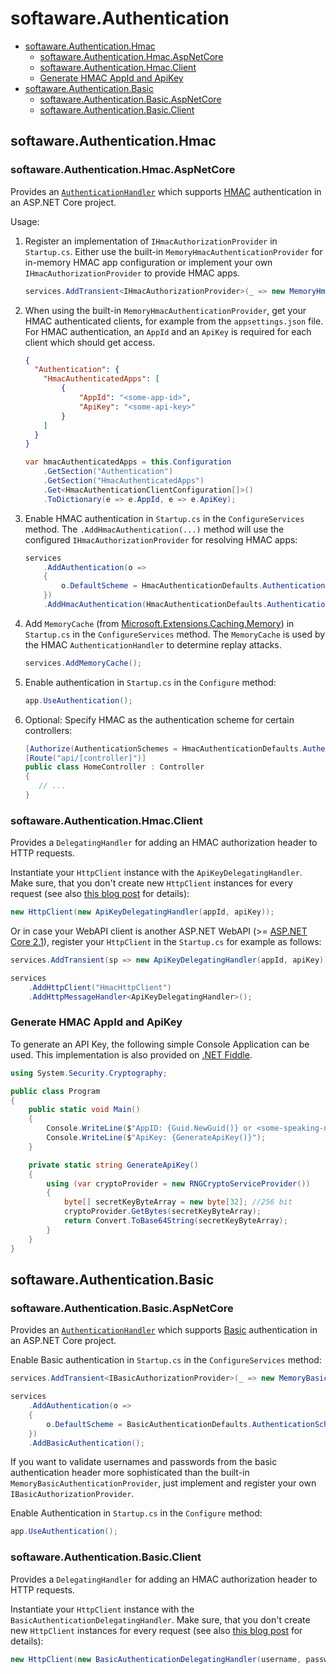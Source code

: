 # softaware.Authentication

<!-- TOC -->

  - [softaware.Authentication.Hmac](#softawareauthenticationhmac)
      - [softaware.Authentication.Hmac.AspNetCore](#softawareauthenticationhmacaspnetcore)
      - [softaware.Authentication.Hmac.Client](#softawareauthenticationhmacclient)
      - [Generate HMAC AppId and ApiKey](#generate-hmac-appid-and-apikey)
  - [softaware.Authentication.Basic](#softawareauthenticationbasic)
      - [softaware.Authentication.Basic.AspNetCore](#softawareauthenticationbasicaspnetcore)
      - [softaware.Authentication.Basic.Client](#softawareauthenticationbasicclient)

<!-- /TOC -->

## softaware.Authentication.Hmac

### softaware.Authentication.Hmac.AspNetCore

Provides an [`AuthenticationHandler`](https://docs.microsoft.com/en-us/dotnet/api/microsoft.aspnetcore.authentication.authenticationhandler-1?view=aspnetcore-2.1) which supports [HMAC](https://en.wikipedia.org/wiki/HMAC) authentication in an ASP.NET Core project.

Usage:

1. Register an implementation of `IHmacAuthorizationProvider` in `Startup.cs`. Either use the built-in `MemoryHmacAuthenticationProvider` for in-memory HMAC app configuration or implement your own `IHmacAuthorizationProvider` to provide HMAC apps.
   
    ```csharp
    services.AddTransient<IHmacAuthorizationProvider>(_ => new MemoryHmacAuthenticationProvider(hmacAuthenticatedApps));
    ```

2. When using the built-in `MemoryHmacAuthenticationProvider`, get your HMAC authenticated clients, for example from the `appsettings.json` file. For HMAC authentication, an `AppId` and an `ApiKey` is required for each client which should get access.

    ```json
    {
      "Authentication": {
        "HmacAuthenticatedApps": [
            {
                "AppId": "<some-app-id>",
                "ApiKey": "<some-api-key>"
            }
        ]
      }
    }
    ```

    ```csharp
    var hmacAuthenticatedApps = this.Configuration
        .GetSection("Authentication")
        .GetSection("HmacAuthenticatedApps")
        .Get<HmacAuthenticationClientConfiguration[]>()
        .ToDictionary(e => e.AppId, e => e.ApiKey);
    ```

3. Enable HMAC authentication in `Startup.cs` in the `ConfigureServices` method. The `.AddHmacAuthentication(...)` method will use the configured `IHmacAuthorizationProvider` for resolving HMAC apps:

    ```csharp
    services
        .AddAuthentication(o =>
        {
            o.DefaultScheme = HmacAuthenticationDefaults.AuthenticationScheme;
        })
        .AddHmacAuthentication(HmacAuthenticationDefaults.AuthenticationScheme, "HMAC Authentication", options => { });
    ```

4. Add `MemoryCache` (from [Microsoft.Extensions.Caching.Memory](https://www.nuget.org/packages/Microsoft.Extensions.Caching.Memory/)) in `Startup.cs` in the `ConfigureServices` method.
The `MemoryCache` is used by the HMAC `AuthenticationHandler` to determine replay attacks.

    ```csharp
    services.AddMemoryCache();
    ```

5. Enable authentication in `Startup.cs` in the `Configure` method:

    ```csharp
    app.UseAuthentication();
    ```

6. Optional: Specify HMAC as the authentication scheme for certain controllers:

    ```csharp
    [Authorize(AuthenticationSchemes = HmacAuthenticationDefaults.AuthenticationScheme)]
    [Route("api/[controller]")]
    public class HomeController : Controller
    {
       // ...
    }
    ```

### softaware.Authentication.Hmac.Client

Provides a `DelegatingHandler` for adding an HMAC authorization header to HTTP requests.

Instantiate your `HttpClient` instance with the `ApiKeyDelegatingHandler`.
Make sure, that you don't create new `HttpClient` instances for every request (see also [this blog post](https://aspnetmonsters.com/2016/08/2016-08-27-httpclientwrong/) for details):

```csharp
new HttpClient(new ApiKeyDelegatingHandler(appId, apiKey));
```

Or in case your WebAPI client is another ASP.NET WebAPI (>= [ASP.NET Core 2.1](https://docs.microsoft.com/en-us/dotnet/api/microsoft.extensions.dependencyinjection.httpclientfactoryservicecollectionextensions.addhttpclient?view=aspnetcore-2.1)), register your `HttpClient` in the `Startup.cs` for example as follows:

```csharp
services.AddTransient(sp => new ApiKeyDelegatingHandler(appId, apiKey));

services
    .AddHttpClient("HmacHttpClient")
    .AddHttpMessageHandler<ApiKeyDelegatingHandler>();
```

### Generate HMAC AppId and ApiKey

To generate an API Key, the following simple Console Application can be used.
This implementation is also provided on [.NET Fiddle](https://dotnetfiddle.net/hJcYB2).

```csharp
using System.Security.Cryptography;

public class Program
{
    public static void Main()
    {
        Console.WriteLine($"AppID: {Guid.NewGuid()} or <some-speaking-name>");
        Console.WriteLine($"ApiKey: {GenerateApiKey()}");
    }

    private static string GenerateApiKey()
    {
        using (var cryptoProvider = new RNGCryptoServiceProvider())
        {
            byte[] secretKeyByteArray = new byte[32]; //256 bit
            cryptoProvider.GetBytes(secretKeyByteArray);
            return Convert.ToBase64String(secretKeyByteArray);
        }
    }
}

```

## softaware.Authentication.Basic

### softaware.Authentication.Basic.AspNetCore

Provides an [`AuthenticationHandler`](https://docs.microsoft.com/en-us/dotnet/api/microsoft.aspnetcore.authentication.authenticationhandler-1?view=aspnetcore-2.1) which supports [Basic](https://en.wikipedia.org/wiki/Basic_access_authentication) authentication in an ASP.NET Core project.

Enable Basic authentication in `Startup.cs` in the `ConfigureServices` method:

```csharp
services.AddTransient<IBasicAuthorizationProvider>(_ => new MemoryBasicAuthenticationProvider(authenticatedApps));

services
    .AddAuthentication(o =>
    {
        o.DefaultScheme = BasicAuthenticationDefaults.AuthenticationScheme;
    })
    .AddBasicAuthentication();
```

If you want to validate usernames and passwords from the basic authentication header more sophisticated than the built-in `MemoryBasicAuthenticationProvider`, just implement and register your own `IBasicAuthorizationProvider`.

Enable Authentication in `Startup.cs` in the `Configure` method:
```csharp
app.UseAuthentication();
```

### softaware.Authentication.Basic.Client

Provides a `DelegatingHandler` for adding an HMAC authorization header to HTTP requests.

Instantiate your `HttpClient` instance with the `BasicAuthenticationDelegatingHandler`.
Make sure, that you don't create new `HttpClient` instances for every request (see also [this blog post](https://aspnetmonsters.com/2016/08/2016-08-27-httpclientwrong/) for details):

```csharp
new HttpClient(new BasicAuthenticationDelegatingHandler(username, password));
```
